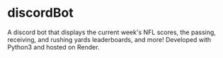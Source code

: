 # discordBot
A discord bot that displays the current week's NFL scores, the passing, receiving, and rushing yards leaderboards, and more!
Developed with Python3 and hosted on Render.
